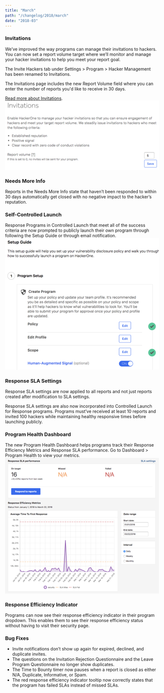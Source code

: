 ```yaml
---
title: "March"
path: "/changelog/2018/march"
date: "2018-03"
---
```


### Invitations
We’ve improved the way programs can manage their invitations to hackers. You can now set a report volume target where we’ll monitor and manage your hacker invitations to help you meet your report goal.

The Invite Hackers tab under Settings > Program > Hacker Management has been renamed to Invitations.  

The Invitations page includes the new Report Volume field where you can enter the number of reports you'd like to receive in 30 days.

[Read more about Invitations](/hackers/invitations.html).
![march_2018_invitations](./images/march_2018_invitations.png)

### Needs More Info
Reports in the Needs More Info state that haven’t been responded to within 30 days automatically get closed with no negative impact to the hacker’s reputation.

### Self-Controlled Launch
Response Programs in Controlled Launch that meet all of the success criteria are now prompted to publicly launch their own program through following the Setup Guide or through email notification.
![march_2018_controlled_launch](./images/march_2018_controlled%20launch.png)

### Response SLA Settings
Response SLA settings are now applied to all reports and not just reports created after modification to SLA settings.

Response SLA settings are also now incorporated into Controlled Launch for Response programs. Programs must’ve received at least 10 reports and invited 100 hackers while maintaining healthy responsive times before launching publicly.

### Program Health Dashboard
The new Program Health Dashboard helps programs track their Response Efficiency Metrics and Response SLA performance. Go to Dashboard > Program Health to view your metrics.
![march_2018_dashboard](./images/march_2018_dashboard.png)

### Response Efficiency Indicator
Programs can now see their response efficiency indicator in their program dropdown. This enables them to see their response efficiency status without having to visit their security page.

### Bug Fixes
* Invite notifications don’t show up again for expired, declined, and duplicate invites.
* The questions on the Invitation Rejection Questionnaire and the Leave Program Questionnaire no longer show duplicates.
* The Time to Bounty timer now pauses when a report is closed as either N/A, Duplicate, Informative, or Spam.
* The red response efficiency indicator tooltip now correctly states that the program has failed SLAs instead of missed SLAs.
